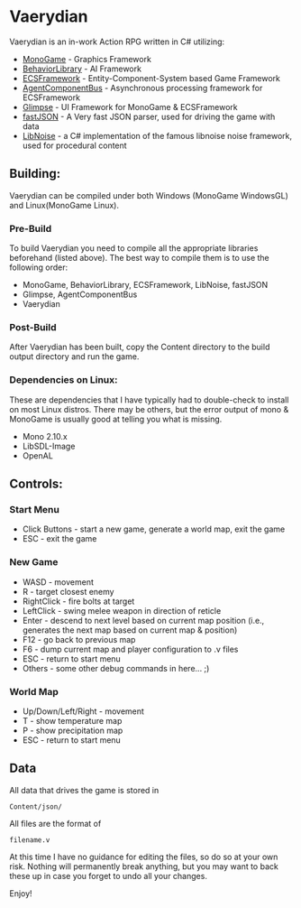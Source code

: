 # Vaerydian

Vaerydian is an in-work Action RPG written in C# utilizing:
* [MonoGame](http://github.com/mono/MonoGame) - Graphics Framework
* [BehaviorLibrary](http://github.com/NetGnome/BehaviorLibrary) - AI Framework
* [ECSFramework](http://github.com/NetGnome/ECSFramework) - Entity-Component-System based Game Framework
* [AgentComponentBus](http://github.com/NetGnome/AgentComponentBus) - Asynchronous processing framework for ECSFramework
* [Glimpse](http://github.com/NetGnome/Glimpse) - UI Framework for MonoGame & ECSFramework
* [fastJSON](http://fastjson.codeplex.com) - A Very fast JSON parser, used for driving the game with data
* [LibNoise](http://libnoisedotnet.codeplex.com) - a C# implementation of the famous libnoise noise framework, used for procedural content

## Building:
Vaerydian can be compiled under both Windows (MonoGame WindowsGL) and Linux(MonoGame Linux).

### Pre-Build
To build Vaerydian you need to compile all the appropriate libraries beforehand (listed above). The best way to compile them is to use the following order:
* MonoGame, BehaviorLibrary, ECSFramework, LibNoise, fastJSON
* Glimpse, AgentComponentBus
* Vaerydian

### Post-Build
After Vaerydian has been built, copy the Content directory to the build output directory and run the game.

### Dependencies on Linux:
These are dependencies that I have typically had to double-check to install on most Linux distros. There may be others, but the error output of mono & MonoGame is usually good at telling you what is missing.
* Mono 2.10.x
* LibSDL-Image
* OpenAL

## Controls:

### Start Menu
* Click Buttons - start a new game, generate a world map, exit the game
* ESC - exit the game

### New Game
* WASD - movement
* R - target closest enemy
* RightClick - fire bolts at target
* LeftClick - swing melee weapon in direction of reticle
* Enter - descend to next level based on current map position (i.e., generates the next map based on current map & position)
* F12 - go back to previous map
* F6 - dump current map and player configuration to .v files
* ESC - return to start menu
* Others - some other debug commands in here... ;)

### World Map
* Up/Down/Left/Right - movement
* T - show temperature map
* P - show precipitation map
* ESC - return to start menu

## Data

All data that drives the game is stored in

	Content/json/

All files are the format of

	filename.v

At this time I have no guidance for editing the files, so do so at your own risk. Nothing will permanently break anything, but you may want to back these up in case you forget to undo all your changes.

Enjoy!
